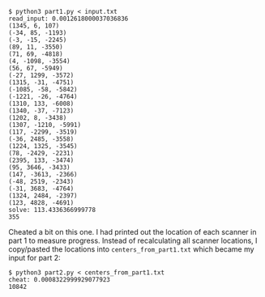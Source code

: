 ```commandline
$ python3 part1.py < input.txt
read_input: 0.0012618000037036836
(1345, 6, 107)
(-34, 85, -1193)
(-3, -15, -2245)
(89, 11, -3550)
(71, 69, -4818)
(4, -1098, -3554)
(56, 67, -5949)
(-27, 1299, -3572)
(1315, -31, -4751)
(-1085, -58, -5842)
(-1221, -26, -4764)
(1310, 133, -6008)
(1340, -37, -7123)
(1202, 8, -3438)
(1307, -1210, -5991)
(117, -2299, -3519)
(-36, 2485, -3558)
(1224, 1325, -3545)
(78, -2429, -2231)
(2395, 133, -3474)
(95, 3646, -3433)
(147, -3613, -2366)
(-48, 2519, -2343)
(-31, 3683, -4764)
(1324, 2484, -2397)
(123, 4828, -4691)
solve: 113.4336366999778
355
```

Cheated a bit on this one. I had printed out the location
of each scanner in part 1 to measure progress. Instead of
recalculating all scanner locations, I copy/pasted the locations
into  `centers_from_part1.txt` which became my input for part 2:
```commandline
$ python3 part2.py < centers_from_part1.txt
cheat: 0.0008322999929077923
10842
```
